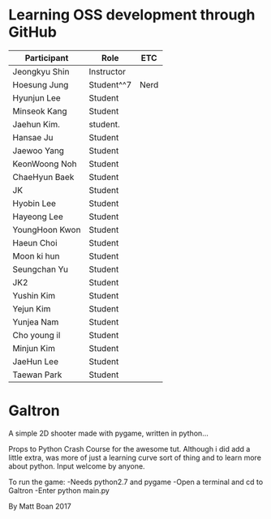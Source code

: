 # Learning OSS development through GitHub

| Participant   | Role       | ETC |
|---------------|------------|-----|
| Jeongkyu Shin | Instructor |     |
| Hoesung  Jung | Student^^7 | Nerd|
| Hyunjun Lee   | Student    |     |
| Minseok  Kang | Student    |     |
| Jaehun Kim.   | student.   |     |
| Hansae Ju     | Student    |     |
| Jaewoo Yang   | Student    |     |
| KeonWoong Noh | Student    |     |
| ChaeHyun Baek | Student    |     |
| JK            | Student    |     |
| Hyobin Lee    | Student    |     |
| Hayeong Lee   | Student    |     |
| YoungHoon Kwon| Student    |     |
| Haeun Choi    | Student    |     |
| Moon ki hun   | Student    |     |
| Seungchan Yu  | Student    |     |
| JK2           | Student    |     |
| Yushin Kim    | Student    |     |
| Yejun Kim     | Student    |     |
| Yunjea Nam    | Student    |     |
| Cho young il  | Student    |     |
| Minjun Kim    | Student    |     |
| JaeHun Lee    | Student    |     |
| Taewan Park   | Student    |     |


# Galtron
A simple 2D shooter made with pygame, written in python...

Props to Python Crash Course for the awesome tut. Although i did add a little extra, was more of just a learning curve sort of thing and to learn more about python. Input welcome by anyone.

To run the game:
	-Needs python2.7 and pygame
	-Open a terminal and cd to Galtron
	-Enter python main.py

By Matt Boan 2017
